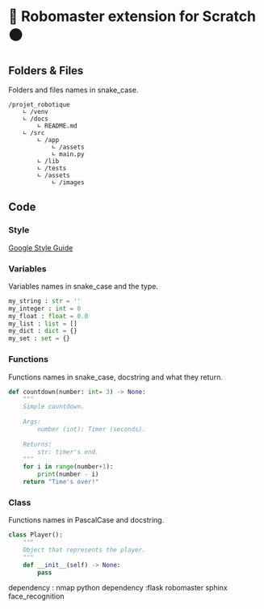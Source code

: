 # 🔵 Robomaster extension for Scratch 🟠
## Folders & Files
Folders and files names in snake_case.
```
/projet_robotique
    ∟ /venv
    ∟ /docs
        ∟ README.md
    ∟ /src
        ∟ /app
            ∟ /assets
            ∟ main.py
        ∟ /lib
        ∟ /tests
        ∟ /assets
            ∟ /images
```

## Code
### Style
[Google Style Guide](https://google.github.io/styleguide/)
### Variables
Variables names in snake_case and the type.
```python
my_string : str = ''
my_integer : int = 0
my_float : float = 0.0
my_list : list = []
my_dict : dict = {}
my_set : set = {}
```
### Functions
Functions names in snake_case, docstring and what they return.
```python
def countdown(number: int= 3) -> None:
    """
    Simple countdown.
    
    Args:
        number (int): Timer (seconds).
    
    Returns:
        str: timer's end.
    """
    for i in range(number+1):
        print(number - i)
    return "Time's over!"
```
### Class
Functions names in PascalCase and docstring.
```python
class Player():
    """
    Object that represents the player.
    """
    def __init__(self) -> None:
        pass
```
dependency : nmap 
python dependency :flask robomaster sphinx face_recognition